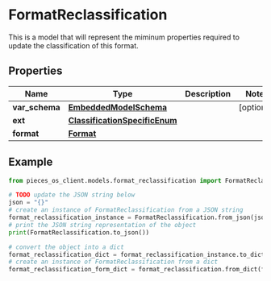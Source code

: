 # FormatReclassification

This is a model that will represent the miminum properties required to update the classification of this format.

## Properties

Name | Type | Description | Notes
------------ | ------------- | ------------- | -------------
**var_schema** | [**EmbeddedModelSchema**](EmbeddedModelSchema) |  | [optional] 
**ext** | [**ClassificationSpecificEnum**](ClassificationSpecificEnum) |  | 
**format** | [**Format**](Format) |  | 

## Example

```python
from pieces_os_client.models.format_reclassification import FormatReclassification

# TODO update the JSON string below
json = "{}"
# create an instance of FormatReclassification from a JSON string
format_reclassification_instance = FormatReclassification.from_json(json)
# print the JSON string representation of the object
print(FormatReclassification.to_json())

# convert the object into a dict
format_reclassification_dict = format_reclassification_instance.to_dict()
# create an instance of FormatReclassification from a dict
format_reclassification_form_dict = format_reclassification.from_dict(format_reclassification_dict)
```


